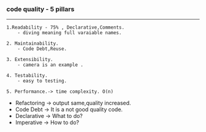 ### code quality - 5 pillars
------------------------------------------
    1.Readability - 75% , Declarative,Comments.
        - diving meaning full varaiable names.

    2. Maintainability.
        - Code Debt,Reuse.

    3. Extensibility.
        - camera is an example .

    4. Testability.
        - easy to testing.

    5. Performance.-> time complexity. O(n)







    
  - Refactoring -> output same,quality increased.
   - Code Debt -> It is a not  good quality code.
   - Declarative -> What to  do?
   - Imperative -> How to do?